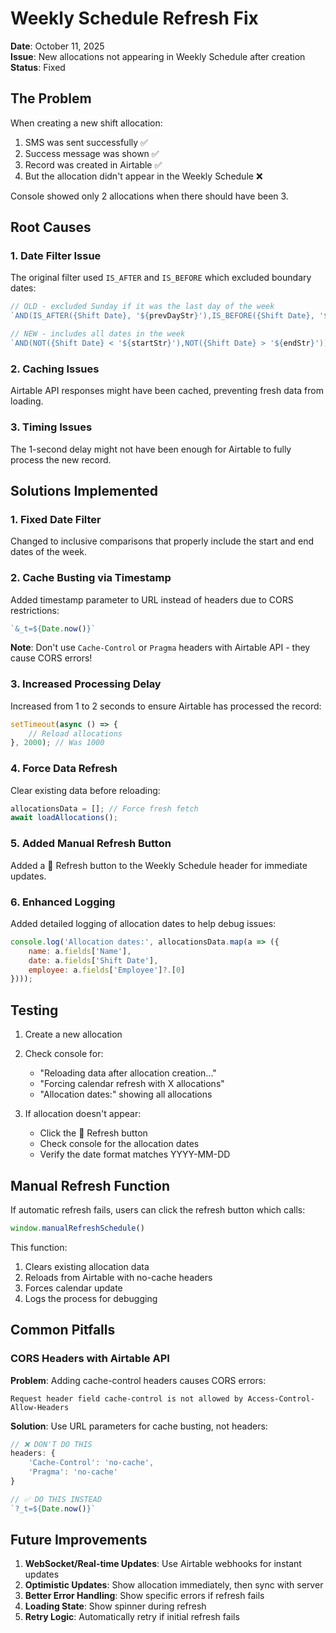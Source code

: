 # Weekly Schedule Refresh Fix

**Date**: October 11, 2025  
**Issue**: New allocations not appearing in Weekly Schedule after creation  
**Status**: Fixed  

## The Problem

When creating a new shift allocation:
1. SMS was sent successfully ✅
2. Success message was shown ✅
3. Record was created in Airtable ✅
4. But the allocation didn't appear in the Weekly Schedule ❌

Console showed only 2 allocations when there should have been 3.

## Root Causes

### 1. Date Filter Issue
The original filter used `IS_AFTER` and `IS_BEFORE` which excluded boundary dates:
```javascript
// OLD - excluded Sunday if it was the last day of the week
`AND(IS_AFTER({Shift Date}, '${prevDayStr}'),IS_BEFORE({Shift Date}, '${nextDayStr}'))`

// NEW - includes all dates in the week
`AND(NOT({Shift Date} < '${startStr}'),NOT({Shift Date} > '${endStr}'))`
```

### 2. Caching Issues
Airtable API responses might have been cached, preventing fresh data from loading.

### 3. Timing Issues
The 1-second delay might not have been enough for Airtable to fully process the new record.

## Solutions Implemented

### 1. Fixed Date Filter
Changed to inclusive comparisons that properly include the start and end dates of the week.

### 2. Cache Busting via Timestamp
Added timestamp parameter to URL instead of headers due to CORS restrictions:
```javascript
`&_t=${Date.now()}`
```
**Note**: Don't use `Cache-Control` or `Pragma` headers with Airtable API - they cause CORS errors!

### 3. Increased Processing Delay
Increased from 1 to 2 seconds to ensure Airtable has processed the record:
```javascript
setTimeout(async () => {
    // Reload allocations
}, 2000); // Was 1000
```

### 4. Force Data Refresh
Clear existing data before reloading:
```javascript
allocationsData = []; // Force fresh fetch
await loadAllocations();
```

### 5. Added Manual Refresh Button
Added a 🔄 Refresh button to the Weekly Schedule header for immediate updates.

### 6. Enhanced Logging
Added detailed logging of allocation dates to help debug issues:
```javascript
console.log('Allocation dates:', allocationsData.map(a => ({
    name: a.fields['Name'],
    date: a.fields['Shift Date'],
    employee: a.fields['Employee']?.[0]
})));
```

## Testing

1. Create a new allocation
2. Check console for:
   - "Reloading data after allocation creation..."
   - "Forcing calendar refresh with X allocations"
   - "Allocation dates:" showing all allocations

3. If allocation doesn't appear:
   - Click the 🔄 Refresh button
   - Check console for the allocation dates
   - Verify the date format matches YYYY-MM-DD

## Manual Refresh Function

If automatic refresh fails, users can click the refresh button which calls:
```javascript
window.manualRefreshSchedule()
```

This function:
1. Clears existing allocation data
2. Reloads from Airtable with no-cache headers
3. Forces calendar update
4. Logs the process for debugging

## Common Pitfalls

### CORS Headers with Airtable API
**Problem**: Adding cache-control headers causes CORS errors:
```
Request header field cache-control is not allowed by Access-Control-Allow-Headers
```

**Solution**: Use URL parameters for cache busting, not headers:
```javascript
// ❌ DON'T DO THIS
headers: {
    'Cache-Control': 'no-cache',
    'Pragma': 'no-cache'
}

// ✅ DO THIS INSTEAD
`?_t=${Date.now()}`
```

## Future Improvements

1. **WebSocket/Real-time Updates**: Use Airtable webhooks for instant updates
2. **Optimistic Updates**: Show allocation immediately, then sync with server
3. **Better Error Handling**: Show specific errors if refresh fails
4. **Loading State**: Show spinner during refresh
5. **Retry Logic**: Automatically retry if initial refresh fails
